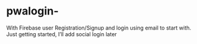 # pwalogin-
With Firebase user Registration/Signup and login using email to start with. Just getting started, I’ll add social login later 
